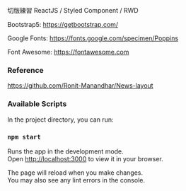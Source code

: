 切版練習
ReactJS / Styled Component / RWD

Bootstrap5: https://getbootstrap.com/

Google Fonts: https://fonts.google.com/specimen/Poppins

Font Awesome: https://fontawesome.com

### Reference
https://github.com/Ronit-Manandhar/News-layout

### Available Scripts

In the project directory, you can run:

### `npm start`

Runs the app in the development mode.\
Open [http://localhost:3000](http://localhost:3000) to view it in your browser.

The page will reload when you make changes.\
You may also see any lint errors in the console.
